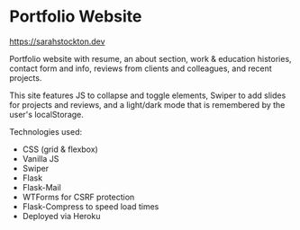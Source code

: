 # Portfolio Website
https://sarahstockton.dev

Portfolio website with resume, an about section, work & education histories, contact form and info, reviews from clients and colleagues, and recent projects.

This site features JS to collapse and toggle elements, Swiper to add slides for projects and reviews, and a light/dark mode that is remembered by the user's localStorage.

Technologies used: 

* CSS (grid & flexbox)
* Vanilla JS
* Swiper
* Flask
* Flask-Mail
* WTForms for CSRF protection
* Flask-Compress to speed load times
* Deployed via Heroku
